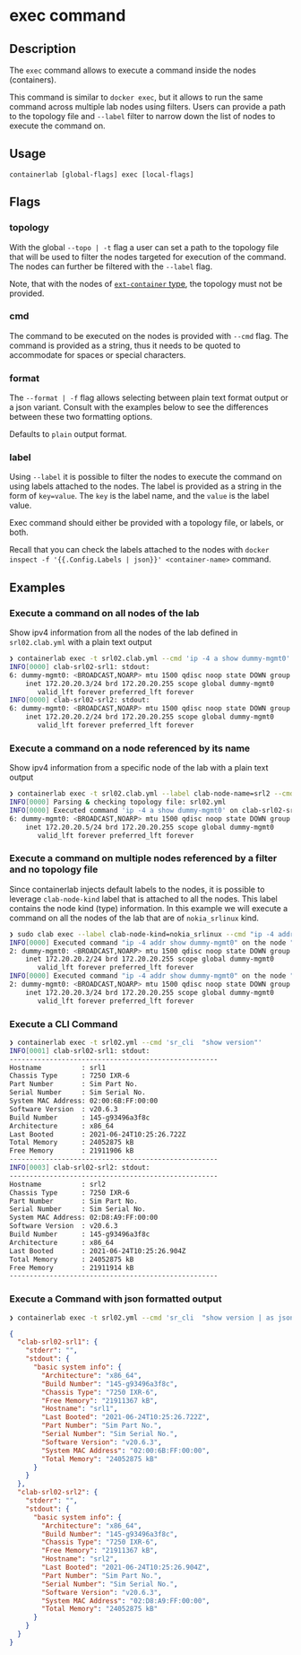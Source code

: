 # exec command

## Description

The `exec` command allows to execute a command inside the nodes (containers).

This command is similar to `docker exec`, but it allows to run the same command across multiple lab nodes using filters. Users can provide a path to the topology file and `--label` filter to narrow down the list of nodes to execute the command on.

## Usage

`containerlab [global-flags] exec [local-flags]`

## Flags

### topology

With the global `--topo | -t` flag a user can set a path to the topology file that will be used to filter the nodes targeted for execution of the command. The nodes can further be filtered with the `--label` flag.

Note, that with the nodes of [`ext-container` type](../manual/kinds/ext-container.md), the topology must not be provided.

### cmd

The command to be executed on the nodes is provided with `--cmd` flag. The command is provided as a string, thus it needs to be quoted to accommodate for spaces or special characters.

### format

The `--format | -f` flag allows selecting between plain text format output or a json variant. Consult with the examples below to see the differences between these two formatting options.

Defaults to `plain` output format.

### label

Using `--label` it is possible to filter the nodes to execute the command on using labels attached to the nodes. The label is provided as a string in the form of `key=value`. The `key` is the label name, and the `value` is the label value.

Exec command should either be provided with a topology file, or labels, or both.

Recall that you can check the labels attached to the nodes with `docker inspect -f '{{.Config.Labels | json}}' <container-name>` command.

## Examples

### Execute a command on all nodes of the lab

Show ipv4 information from all the nodes of the lab defined in `srl02.clab.yml` with a plain text output

```bash
❯ containerlab exec -t srl02.clab.yml --cmd 'ip -4 a show dummy-mgmt0'
INFO[0000] clab-srl02-srl1: stdout:
6: dummy-mgmt0: <BROADCAST,NOARP> mtu 1500 qdisc noop state DOWN group default qlen 1000
    inet 172.20.20.3/24 brd 172.20.20.255 scope global dummy-mgmt0
       valid_lft forever preferred_lft forever
INFO[0000] clab-srl02-srl2: stdout:
6: dummy-mgmt0: <BROADCAST,NOARP> mtu 1500 qdisc noop state DOWN group default qlen 1000
    inet 172.20.20.2/24 brd 172.20.20.255 scope global dummy-mgmt0
       valid_lft forever preferred_lft forever
```

### Execute a command on a node referenced by its name

Show ipv4 information from a specific node of the lab with a plain text output

```bash
❯ containerlab exec -t srl02.clab.yml --label clab-node-name=srl2 --cmd 'ip -4 a show dummy-mgmt0'
INFO[0000] Parsing & checking topology file: srl02.yml  
INFO[0000] Executed command 'ip -4 a show dummy-mgmt0' on clab-srl02-srl2. stdout:
6: dummy-mgmt0: <BROADCAST,NOARP> mtu 1500 qdisc noop state DOWN group default qlen 1000
    inet 172.20.20.5/24 brd 172.20.20.255 scope global dummy-mgmt0
       valid_lft forever preferred_lft forever 
```

### Execute a command on multiple nodes referenced by a filter and no topology file

Since containerlab injects default labels to the nodes, it is possible to leverage `clab-node-kind` label that is attached to all the nodes. This label contains the node kind (type) information. In this example we will execute a command on all the nodes of the lab that are of `nokia_srlinux` kind.

```bash
❯ sudo clab exec --label clab-node-kind=nokia_srlinux --cmd "ip -4 addr show dummy-mgmt0"
INFO[0000] Executed command "ip -4 addr show dummy-mgmt0" on the node "greeter-srl". stdout:
2: dummy-mgmt0: <BROADCAST,NOARP> mtu 1500 qdisc noop state DOWN group default qlen 1000
    inet 172.20.20.2/24 brd 172.20.20.255 scope global dummy-mgmt0
       valid_lft forever preferred_lft forever 
INFO[0000] Executed command "ip -4 addr show dummy-mgmt0" on the node "srl". stdout:
2: dummy-mgmt0: <BROADCAST,NOARP> mtu 1500 qdisc noop state DOWN group default qlen 1000
    inet 172.20.20.3/24 brd 172.20.20.255 scope global dummy-mgmt0
       valid_lft forever preferred_lft forever 
```

### Execute a CLI Command

```bash
❯ containerlab exec -t srl02.yml --cmd 'sr_cli  "show version"'
INFO[0001] clab-srl02-srl1: stdout:
----------------------------------------------------
Hostname          : srl1
Chassis Type      : 7250 IXR-6
Part Number       : Sim Part No.
Serial Number     : Sim Serial No.
System MAC Address: 02:00:6B:FF:00:00
Software Version  : v20.6.3
Build Number      : 145-g93496a3f8c
Architecture      : x86_64
Last Booted       : 2021-06-24T10:25:26.722Z
Total Memory      : 24052875 kB
Free Memory       : 21911906 kB
----------------------------------------------------
INFO[0003] clab-srl02-srl2: stdout:
----------------------------------------------------
Hostname          : srl2
Chassis Type      : 7250 IXR-6
Part Number       : Sim Part No.
Serial Number     : Sim Serial No.
System MAC Address: 02:D8:A9:FF:00:00
Software Version  : v20.6.3
Build Number      : 145-g93496a3f8c
Architecture      : x86_64
Last Booted       : 2021-06-24T10:25:26.904Z
Total Memory      : 24052875 kB
Free Memory       : 21911914 kB
----------------------------------------------------
```

### Execute a Command with json formatted output

```bash
❯ containerlab exec -t srl02.yml --cmd 'sr_cli  "show version | as json"' -f json | jq
```

```json
{
  "clab-srl02-srl1": {
    "stderr": "",
    "stdout": {
      "basic system info": {
        "Architecture": "x86_64",
        "Build Number": "145-g93496a3f8c",
        "Chassis Type": "7250 IXR-6",
        "Free Memory": "21911367 kB",
        "Hostname": "srl1",
        "Last Booted": "2021-06-24T10:25:26.722Z",
        "Part Number": "Sim Part No.",
        "Serial Number": "Sim Serial No.",
        "Software Version": "v20.6.3",
        "System MAC Address": "02:00:6B:FF:00:00",
        "Total Memory": "24052875 kB"
      }
    }
  },
  "clab-srl02-srl2": {
    "stderr": "",
    "stdout": {
      "basic system info": {
        "Architecture": "x86_64",
        "Build Number": "145-g93496a3f8c",
        "Chassis Type": "7250 IXR-6",
        "Free Memory": "21911367 kB",
        "Hostname": "srl2",
        "Last Booted": "2021-06-24T10:25:26.904Z",
        "Part Number": "Sim Part No.",
        "Serial Number": "Sim Serial No.",
        "Software Version": "v20.6.3",
        "System MAC Address": "02:D8:A9:FF:00:00",
        "Total Memory": "24052875 kB"
      }
    }
  }
}
```
